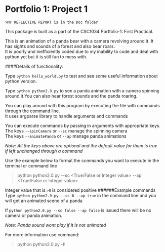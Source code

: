 Portfolio 1: Project 1
======================

    >MY REFLECTIVE REPORT is in the Doc folder

This package is built as a part of the CSC1034 Portfolio-1: First Practical.

This is an animation of a panda bear with a camera revolving around it.
It has sights and sounds of a forest and also bear roars.
<br>It is poorly and inefficiently coded due to my inability to code and deal with python yet but it is still fun to 
mess with. 

####Details of functionality:

Type `python hello_world.py` to test and see some useful information about python version.

Type `python python2.0.py` to see a panda animation with a 
camera spinning around it.You can also hear forest sounds and 
the panda roaring.

You can play around with this program by executing the 
file with commands through the command line. <br> It uses argparse 
library to handle arguments and commands

You can execute commands by passing in arguments with appropriate keys. 
<br>The keys `--spinCamera` or `--sc` manage the spinning camera
<br>The keys `--animatePanda` or `--ap` manage panda animations

 *Note: All the keys above are optional and the default value for them is true if left unchanged through a command*
 
 Use the example below to format the commands you want to execute in the terminal or command line
>python python2.0.py --sc <True/False or Integer value> --ap <True/False or Integer value>

Integer value that is `>0` is considered positive
######Example commands
Type `python python2.0.py --sc 0 --ap true` in the command line and you will get an animated scene of a panda

If `python python2.0.py --sc false --ap false` is issued there will be no camera or panda animation. 

*Note: Panda sound wont play if it is not animated*

For more information use command:
>python python2.0.py -h



